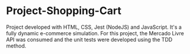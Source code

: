 # Project-Shopping-Cart
Project developed with HTML, CSS, Jest (NodeJS) and JavaScript. It's a fully dynamic e-commerce simulation. For this project, the Mercado Livre API was consumed and the unit tests were developed using the TDD method.
